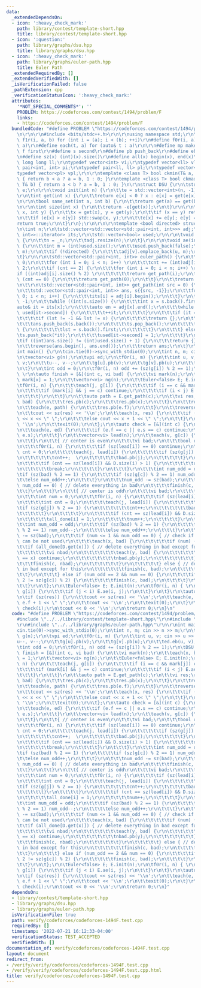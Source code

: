 ```yaml
---
data:
  _extendedDependsOn:
  - icon: ':heavy_check_mark:'
    path: library/contest/template-short.hpp
    title: library/contest/template-short.hpp
  - icon: ':question:'
    path: library/graphs/dsu.hpp
    title: library/graphs/dsu.hpp
  - icon: ':heavy_check_mark:'
    path: library/graphs/euler-path.hpp
    title: Euler Path
  _extendedRequiredBy: []
  _extendedVerifiedWith: []
  _isVerificationFailed: false
  _pathExtension: cpp
  _verificationStatusIcon: ':heavy_check_mark:'
  attributes:
    '*NOT_SPECIAL_COMMENTS*': ''
    PROBLEM: https://codeforces.com/contest/1494/problem/F
    links:
    - https://codeforces.com/contest/1494/problem/F
  bundledCode: "#define PROBLEM \"https://codeforces.com/contest/1494/problem/F\"\r\
    \n\r\n\r\n#include <bits/stdc++.h>\r\n\r\nusing namespace std;\r\n\r\n#define\
    \ f1r(i, a, b) for (int i = (a); i < (b); ++i)\r\n#define f0r(i, a) f1r(i, 0,\
    \ a)\r\n#define each(t, a) for (auto& t : a)\r\n\r\n#define mp make_pair\r\n#define\
    \ f first\r\n#define s second\r\n#define pb push_back\r\n#define eb emplace_back\r\
    \n#define sz(x) (int)(x).size()\r\n#define all(x) begin(x), end(x)\r\n\r\ntypedef\
    \ long long ll;\r\ntypedef vector<int> vi;\r\ntypedef vector<ll> vl;\r\ntypedef\
    \ pair<int, int> pi;\r\ntypedef pair<ll, ll> pl;\r\ntypedef vector<pi> vpi;\r\n\
    typedef vector<pl> vpl;\r\n\r\ntemplate <class T> bool ckmin(T& a, const T& b)\
    \ { return b < a ? a = b, 1 : 0; }\r\ntemplate <class T> bool ckmax(T& a, const\
    \ T& b) { return a < b ? a = b, 1 : 0; }\n\r\nstruct DSU {\r\n\tstd::vector<int>\
    \ e;\r\n\r\n\tvoid init(int n) {\r\n\t\te = std::vector<int>(n, -1);\r\n\t}\r\n\
    \r\n\tint get(int x) {\r\n\t\treturn e[x] < 0 ? x : e[x] = get(e[x]);\r\n\t}\r\
    \n\r\n\tbool same_set(int a, int b) {\r\n\t\treturn get(a) == get(b);\r\n\t}\r\
    \n\r\n\tint size(int x) {\r\n\t\treturn -e[get(x)];\r\n\t}\r\n\r\n\tbool unite(int\
    \ x, int y) {\r\n\t\tx = get(x), y = get(y);\r\n\t\tif (x == y) return false;\r\
    \n\t\tif (e[x] > e[y]) std::swap(x, y);\r\n\t\te[x] += e[y]; e[y] = x;\r\n\t\t\
    return true;\r\n\t}\r\n};\r\n\r\n\r\ntemplate <bool directed> struct Euler {\r\
    \n\tint n;\r\n\tstd::vector<std::vector<std::pair<int, int>>> adj;\r\n\tstd::vector<std::vector<std::pair<int,\
    \ int>>::iterator> its;\r\n\tstd::vector<bool> used;\r\n\r\n\tvoid init(int _n)\
    \ {\r\n\t\tn = _n;\r\n\t\tadj.resize(n);\r\n\t}\r\n\r\n\tvoid ae(int u, int v)\
    \ {\r\n\t\tint m = (int)used.size();\r\n\t\tused.push_back(false);\r\n\t\tadj[u].emplace_back(v,\
    \ m);\r\n\t\tif (!directed) {\r\n\t\t\tadj[v].emplace_back(u, m);\r\n\t\t}\r\n\
    \t}\r\n\r\n\tstd::vector<std::pair<int, int>> euler_path() {\r\n\t\tint cnt =\
    \ 0;\r\n\t\tfor (int i = 0; i < n; i++) \r\n\t\t\tcnt += (int)adj[i].size() %\
    \ 2;\r\n\t\tif (cnt == 2) {\r\n\t\t\tfor (int i = 0; i < n; i++) \r\n\t\t\t\t\
    if ((int)adj[i].size() % 2) \r\n\t\t\t\t\treturn get_path(i);\r\n\t\t} else if\
    \ (cnt == 0) {\r\n\t\t\treturn get_path(0);\r\n\t\t}\r\n\t\treturn {};\r\n\t}\r\
    \n\t\r\n\tstd::vector<std::pair<int, int>> get_path(int src = 0) {\r\n\t\tits.resize(n);\r\
    \n\t\tstd::vector<std::pair<int, int>> ans, s{{src, -1}};\r\n\t\tfor (int i =\
    \ 0; i < n; i++) {\r\n\t\t\tits[i] = adj[i].begin();\r\n\t\t}\r\n\t\tint lst =\
    \ -1;\r\n\t\twhile ((int)s.size()) {\r\n\t\t\tint x = s.back().first;\r\n\t\t\t\
    auto& it = its[x];\r\n\t\t\tauto en = adj[x].end();\r\n\t\t\twhile (it != en &&\
    \ used[it->second]) {\r\n\t\t\t\t++it;\r\n\t\t\t}\r\n\t\t\tif (it == en) {\r\n\
    \t\t\t\tif (lst != -1 && lst != x) {\r\n\t\t\t\t\treturn {};\r\n\t\t\t\t}\r\n\t\
    \t\t\tans.push_back(s.back());\r\n\t\t\t\ts.pop_back();\r\n\t\t\t\tif ((int)s.size())\
    \ {\r\n\t\t\t\t\tlst = s.back().first;\r\n\t\t\t\t}\r\n\t\t\t} else {\r\n\t\t\t\
    \ts.push_back(*it);\r\n\t\t\t\tused[it->second] = 1;\r\n\t\t\t}\r\n\t\t}\r\n\t\
    \tif ((int)ans.size() != (int)used.size() + 1) {\r\n\t\t\treturn {};\r\n\t\t}\r\
    \n\t\treverse(ans.begin(), ans.end());\r\n\t\treturn ans;\r\n\t}\r\n};\r\n\r\n\
    int main() {\r\n\tcin.tie(0)->sync_with_stdio(0);\r\n\tint n, m; cin >> n >> m;\r\
    \n\tvector<vi> g(n);\r\n\tvpi ed;\r\n\tf0r(i, m) {\r\n\t\tint u, v; cin >> u >>\
    \ v;\r\n\t\tu--, v--;\r\n\t\tg[u].pb(v);\r\n\t\tg[v].pb(u);\r\n\t\ted.eb(u, v);\r\
    \n\t}\r\n\tint odd = 0;\r\n\tf0r(i, n) odd += (sz(g[i]) % 2 == 1);\r\n\tDSU D;\
    \ \r\n\tauto finish = [&](int c, vi bad) {\r\n\t\tvi mark(n);\r\n\t\teach(x, bad)\
    \ mark[x] = 1;\r\n\t\tvector<vi> ng(n);\r\n\t\tEuler<false> E; E.init(n);\r\n\t\
    \tf0r(i, n) {\r\n\t\t\teach(j, g[i]) {\r\n\t\t\t\tif (i == c && mark[j]) continue;\r\
    \n\t\t\t\tif (mark[i] && j == c) continue;\r\n\t\t\t\tif (i < j) E.ae(i, j);\r\
    \n\t\t\t}\r\n\t\t}\r\n\t\tauto path = E.get_path(c);\r\n\t\tvi res;\r\n\t\teach(x,\
    \ bad) {\r\n\t\t\tres.pb(c);\r\n\t\t\tres.pb(x);\r\n\t\t}\r\n\t\tres.pb(-1);\r\
    \n\t\teach(e, path) {\r\n\t\t\tres.pb(e.f);\r\n\t\t}\r\n\t\treverse(all(res));\r\
    \n\t\tcout << sz(res) << '\\n';\r\n\t\teach(x, res) {\r\n\t\t\tif (x < 0) cout\
    \ << x << \" \";\r\n\t\t\telse cout << x + 1 << \" \";\r\n\t\t}\r\n\t\tcout <<\
    \ '\\n';\r\n\t\texit(0);\r\n\t};\r\n\tauto check = [&](int c) {\r\n\t\tD.init(n);\r\
    \n\t\teach(e, ed) {\r\n\t\t\tif (e.f == c || e.s == c) continue;\r\n\t\t\tD.unite(e.f,\
    \ e.s);\r\n\t\t}\r\n\t\tvector<vi> lead(n);\r\n\t\teach(v, g[c]) {\r\n\t\t\tlead[D.get(v)].pb(v);\r\
    \n\t\t}\r\n\t\t{ // center is even\r\n\t\t\tvi bad;\r\n\t\t\tbool ok = true;\r\
    \n\t\t\tf0r(i, n) {\r\n\t\t\t\tif (sz(lead[i]) == 0) continue;\r\n\t\t\t\tint\
    \ cnt = 0;\r\n\t\t\t\teach(j, lead[i]) {\r\n\t\t\t\t\tif (sz(g[j]) % 2 == 1) {\r\
    \n\t\t\t\t\t\tcnt++;  \r\n\t\t\t\t\t\tbad.pb(j);\r\n\t\t\t\t\t}\r\n\t\t\t\t}\r\
    \n\t\t\t\tif (cnt == sz(lead[i]) && D.size(i) > 1) {\r\n\t\t\t\t\tok = false;\r\
    \n\t\t\t\t\tbreak;\r\n\t\t\t\t}\r\n\t\t\t}\r\n\t\t\tint num_odd = odd;\r\n\t\t\
    \tif (sz(bad) % 2 == 1) {\r\n\t\t\t\tif (sz(g[c]) % 2 == 1) num_odd--;\r\n\t\t\
    \t\telse num_odd++;\r\n\t\t\t}\r\n\t\t\tnum_odd -= sz(bad);\r\n\t\t\tif (ok &&\
    \ num_odd == 0) { // delete everything in bad\r\n\t\t\t\tfinish(c, bad);\r\n\t\
    \t\t}\r\n\t\t}\r\n\t\t{ // center is odd\r\n\t\t\tvi bad;\r\n\t\t\tvi all_done(n);\r\
    \n\t\t\tint num = 0;\r\n\t\t\tf0r(i, n) {\r\n\t\t\t\tif (sz(lead[i]) == 0) continue;\r\
    \n\t\t\t\tint cnt = 0;\r\n\t\t\t\teach(j, lead[i]) {\r\n\t\t\t\t\t\r\n\t\t\t\t\
    \tif (sz(g[j]) % 2 == 1) {\r\n\t\t\t\t\t\tcnt++;\r\n\t\t\t\t\t\tbad.pb(j);\r\n\
    \t\t\t\t\t}\r\n\t\t\t\t}\r\n\t\t\t\tif (cnt == sz(lead[i]) && D.size(i) > 1) {\r\
    \n\t\t\t\t\tall_done[i] = 1;\r\n\t\t\t\t\tnum++;\r\n\t\t\t\t}\r\n\t\t\t}\r\n\t\
    \t\tint num_odd = odd;\r\n\t\t\tif (sz(bad) % 2 == 1) {\r\n\t\t\t\tif (sz(g[c])\
    \ % 2 == 1) num_odd--;\r\n\t\t\t\telse num_odd++;\r\n\t\t\t}\r\n\t\t\tnum_odd\
    \ -= sz(bad);\r\n\t\t\tif (num <= 1 && num_odd == 0) { // check if one of bad\
    \ can be not used\r\n\t\t\t\teach(x, bad) {\r\n\t\t\t\t\tif (num) {\r\n\t\t\t\t\
    \t\tif (all_done[D.get(x)]) { // delete everything in bad except for this\r\n\t\
    \t\t\t\t\t\tvi nbad;\r\n\t\t\t\t\t\t\teach(y, bad) {\r\n\t\t\t\t\t\t\t\tif (y\
    \ == x) continue;\r\n\t\t\t\t\t\t\t\tnbad.pb(y);\r\n\t\t\t\t\t\t\t}\r\n\t\t\t\t\
    \t\t\tfinish(c, nbad);\r\n\t\t\t\t\t\t}\r\n\t\t\t\t\t} else { // delete everything\
    \ in bad except for this\r\n\t\t\t\t\t\tfinish(c, bad);\r\n\t\t\t\t\t}\r\n\t\t\
    \t\t}\r\n\t\t\t} else if (num_odd == 2 && num == 0) {\r\n\t\t\t\tif (sz(bad) %\
    \ 2 != sz(g[c]) % 2) {\r\n\t\t\t\t\tfinish(c, bad);\r\n\t\t\t\t}\r\n\t\t\t}\r\n\
    \t\t}\r\n\t};\r\n\tEuler<false> E; E.init(n);\r\n\tf0r(i, n) { \r\n\t\teach(j,\
    \ g[i]) {\r\n\t\t\tif (j < i) E.ae(i, j);\r\n\t\t}\r\n\t}\r\n\tauto res = E.euler_path();\r\
    \n\tif (sz(res)) {\r\n\t\tcout << sz(res) << '\\n';\r\n\t\teach(e, res) cout <<\
    \ e.f + 1 << \" \";\r\n\t\tcout << '\\n';\r\n\t\texit(0);\r\n\t}\r\n\tf0r(i, n)\
    \ check(i);\r\n\tcout << 0 << '\\n';\r\n\treturn 0;\r\n}\n"
  code: "#define PROBLEM \"https://codeforces.com/contest/1494/problem/F\"\r\n\r\n\
    #include \"../../library/contest/template-short.hpp\"\r\n#include \"../../library/graphs/dsu.hpp\"\
    \r\n#include \"../../library/graphs/euler-path.hpp\"\r\n\r\nint main() {\r\n\t\
    cin.tie(0)->sync_with_stdio(0);\r\n\tint n, m; cin >> n >> m;\r\n\tvector<vi>\
    \ g(n);\r\n\tvpi ed;\r\n\tf0r(i, m) {\r\n\t\tint u, v; cin >> u >> v;\r\n\t\t\
    u--, v--;\r\n\t\tg[u].pb(v);\r\n\t\tg[v].pb(u);\r\n\t\ted.eb(u, v);\r\n\t}\r\n\
    \tint odd = 0;\r\n\tf0r(i, n) odd += (sz(g[i]) % 2 == 1);\r\n\tDSU D; \r\n\tauto\
    \ finish = [&](int c, vi bad) {\r\n\t\tvi mark(n);\r\n\t\teach(x, bad) mark[x]\
    \ = 1;\r\n\t\tvector<vi> ng(n);\r\n\t\tEuler<false> E; E.init(n);\r\n\t\tf0r(i,\
    \ n) {\r\n\t\t\teach(j, g[i]) {\r\n\t\t\t\tif (i == c && mark[j]) continue;\r\n\
    \t\t\t\tif (mark[i] && j == c) continue;\r\n\t\t\t\tif (i < j) E.ae(i, j);\r\n\
    \t\t\t}\r\n\t\t}\r\n\t\tauto path = E.get_path(c);\r\n\t\tvi res;\r\n\t\teach(x,\
    \ bad) {\r\n\t\t\tres.pb(c);\r\n\t\t\tres.pb(x);\r\n\t\t}\r\n\t\tres.pb(-1);\r\
    \n\t\teach(e, path) {\r\n\t\t\tres.pb(e.f);\r\n\t\t}\r\n\t\treverse(all(res));\r\
    \n\t\tcout << sz(res) << '\\n';\r\n\t\teach(x, res) {\r\n\t\t\tif (x < 0) cout\
    \ << x << \" \";\r\n\t\t\telse cout << x + 1 << \" \";\r\n\t\t}\r\n\t\tcout <<\
    \ '\\n';\r\n\t\texit(0);\r\n\t};\r\n\tauto check = [&](int c) {\r\n\t\tD.init(n);\r\
    \n\t\teach(e, ed) {\r\n\t\t\tif (e.f == c || e.s == c) continue;\r\n\t\t\tD.unite(e.f,\
    \ e.s);\r\n\t\t}\r\n\t\tvector<vi> lead(n);\r\n\t\teach(v, g[c]) {\r\n\t\t\tlead[D.get(v)].pb(v);\r\
    \n\t\t}\r\n\t\t{ // center is even\r\n\t\t\tvi bad;\r\n\t\t\tbool ok = true;\r\
    \n\t\t\tf0r(i, n) {\r\n\t\t\t\tif (sz(lead[i]) == 0) continue;\r\n\t\t\t\tint\
    \ cnt = 0;\r\n\t\t\t\teach(j, lead[i]) {\r\n\t\t\t\t\tif (sz(g[j]) % 2 == 1) {\r\
    \n\t\t\t\t\t\tcnt++;  \r\n\t\t\t\t\t\tbad.pb(j);\r\n\t\t\t\t\t}\r\n\t\t\t\t}\r\
    \n\t\t\t\tif (cnt == sz(lead[i]) && D.size(i) > 1) {\r\n\t\t\t\t\tok = false;\r\
    \n\t\t\t\t\tbreak;\r\n\t\t\t\t}\r\n\t\t\t}\r\n\t\t\tint num_odd = odd;\r\n\t\t\
    \tif (sz(bad) % 2 == 1) {\r\n\t\t\t\tif (sz(g[c]) % 2 == 1) num_odd--;\r\n\t\t\
    \t\telse num_odd++;\r\n\t\t\t}\r\n\t\t\tnum_odd -= sz(bad);\r\n\t\t\tif (ok &&\
    \ num_odd == 0) { // delete everything in bad\r\n\t\t\t\tfinish(c, bad);\r\n\t\
    \t\t}\r\n\t\t}\r\n\t\t{ // center is odd\r\n\t\t\tvi bad;\r\n\t\t\tvi all_done(n);\r\
    \n\t\t\tint num = 0;\r\n\t\t\tf0r(i, n) {\r\n\t\t\t\tif (sz(lead[i]) == 0) continue;\r\
    \n\t\t\t\tint cnt = 0;\r\n\t\t\t\teach(j, lead[i]) {\r\n\t\t\t\t\t\r\n\t\t\t\t\
    \tif (sz(g[j]) % 2 == 1) {\r\n\t\t\t\t\t\tcnt++;\r\n\t\t\t\t\t\tbad.pb(j);\r\n\
    \t\t\t\t\t}\r\n\t\t\t\t}\r\n\t\t\t\tif (cnt == sz(lead[i]) && D.size(i) > 1) {\r\
    \n\t\t\t\t\tall_done[i] = 1;\r\n\t\t\t\t\tnum++;\r\n\t\t\t\t}\r\n\t\t\t}\r\n\t\
    \t\tint num_odd = odd;\r\n\t\t\tif (sz(bad) % 2 == 1) {\r\n\t\t\t\tif (sz(g[c])\
    \ % 2 == 1) num_odd--;\r\n\t\t\t\telse num_odd++;\r\n\t\t\t}\r\n\t\t\tnum_odd\
    \ -= sz(bad);\r\n\t\t\tif (num <= 1 && num_odd == 0) { // check if one of bad\
    \ can be not used\r\n\t\t\t\teach(x, bad) {\r\n\t\t\t\t\tif (num) {\r\n\t\t\t\t\
    \t\tif (all_done[D.get(x)]) { // delete everything in bad except for this\r\n\t\
    \t\t\t\t\t\tvi nbad;\r\n\t\t\t\t\t\t\teach(y, bad) {\r\n\t\t\t\t\t\t\t\tif (y\
    \ == x) continue;\r\n\t\t\t\t\t\t\t\tnbad.pb(y);\r\n\t\t\t\t\t\t\t}\r\n\t\t\t\t\
    \t\t\tfinish(c, nbad);\r\n\t\t\t\t\t\t}\r\n\t\t\t\t\t} else { // delete everything\
    \ in bad except for this\r\n\t\t\t\t\t\tfinish(c, bad);\r\n\t\t\t\t\t}\r\n\t\t\
    \t\t}\r\n\t\t\t} else if (num_odd == 2 && num == 0) {\r\n\t\t\t\tif (sz(bad) %\
    \ 2 != sz(g[c]) % 2) {\r\n\t\t\t\t\tfinish(c, bad);\r\n\t\t\t\t}\r\n\t\t\t}\r\n\
    \t\t}\r\n\t};\r\n\tEuler<false> E; E.init(n);\r\n\tf0r(i, n) { \r\n\t\teach(j,\
    \ g[i]) {\r\n\t\t\tif (j < i) E.ae(i, j);\r\n\t\t}\r\n\t}\r\n\tauto res = E.euler_path();\r\
    \n\tif (sz(res)) {\r\n\t\tcout << sz(res) << '\\n';\r\n\t\teach(e, res) cout <<\
    \ e.f + 1 << \" \";\r\n\t\tcout << '\\n';\r\n\t\texit(0);\r\n\t}\r\n\tf0r(i, n)\
    \ check(i);\r\n\tcout << 0 << '\\n';\r\n\treturn 0;\r\n}"
  dependsOn:
  - library/contest/template-short.hpp
  - library/graphs/dsu.hpp
  - library/graphs/euler-path.hpp
  isVerificationFile: true
  path: verify/codeforces/codeforces-1494F.test.cpp
  requiredBy: []
  timestamp: '2022-07-21 16:12:33-04:00'
  verificationStatus: TEST_ACCEPTED
  verifiedWith: []
documentation_of: verify/codeforces/codeforces-1494F.test.cpp
layout: document
redirect_from:
- /verify/verify/codeforces/codeforces-1494F.test.cpp
- /verify/verify/codeforces/codeforces-1494F.test.cpp.html
title: verify/codeforces/codeforces-1494F.test.cpp
---
```

